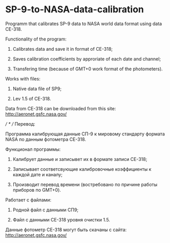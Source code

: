 # SP-9-to-NASA-data-calibration
Programm that calibrates SP-9 data to NASA world data format using data CE-318.

Functionality of the program:

1) Calibrates data and save it in format of CE-318;

2) Saves calibration coefficients by approriate of each date and channel;

3) Transfering time (because of GMT+0 work format of the photometers).


Works with files:

1) Native data file of SP9;

2) Lev 1.5 of CE-318.

Data from CE-318 can be downloaded from this site: http://aeronet.gsfc.nasa.gov/

*/
*
/*  Перевод:

Программа калибрующая данные СП-9 к мировому стандарту формата NASA по данным фотометра CE-318.

Функционал программы:

1) Калибрует данные и записывет их в формате записи CE-318;

2) Записывает соответсвующие калибровочные коэффициенты к каждой дате и каналу;

3) Производит перевод времени (востребовано по причине работы приборов по GMT+0).


Работает с файлами:

1) Родной файл с данными СП9;

2) Файл с данными CE-318 уровня очистки 1.5.

Данные фотометр CE-318 могут быть скачаны с сайта: http://aeronet.gsfc.nasa.gov/

